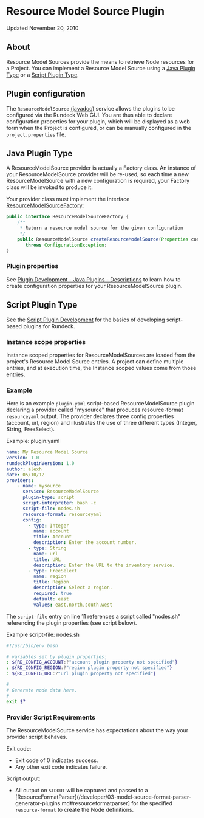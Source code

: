 # Resource Model Source Plugin

Updated November 20, 2010

## About

Resource Model Sources provide the means to retrieve Node resources for a Project.
You can implement a Resource Model Source using a [Java Plugin Type](#java-plugin-type)
or a [Script Plugin Type](#script-plugin-type).

## Plugin configuration

The `ResourceModelSource`
[(javadoc)](${javadocbase}/com/dtolabs/rundeck/core/resources/ResourceModelSource.html) service allows the plugins to be configured via the Rundeck Web GUI. You are thus able to declare configuration properties for
your plugin, which will be displayed as a web form when the Project is configured, or can be manually configured in the `project.properties` file.

## Java Plugin Type

A ResourceModelSource provider is actually a Factory class.
An instance of your ResourceModelSource provider will be
re-used, so each time a new ResourceModelSource with a new configuration is required,
your Factory class will be invoked to produce it.

Your provider class must implement the interface
[ResourceModelSourceFactory](${javadocbase}/com/dtolabs/rundeck/core/resources/ResourceModelSourceFactory.html):

```java
public interface ResourceModelSourceFactory {
    /**
     * Return a resource model source for the given configuration
     */
    public ResourceModelSource createResourceModelSource(Properties configuration)
       throws ConfigurationException;
}
```

### Plugin properties

See [Plugin Development - Java Plugins - Descriptions](/developer/01-plugin-development.md#plugin-descriptions)
to learn how to create configuration properties for your ResourceModelSource plugin.

## Script Plugin Type

See the [Script Plugin Development](/developer/01-plugin-development.md#script-plugin-development)
for the basics of developing script-based plugins for Rundeck.

### Instance scope properties

Instance scoped properties for ResourceModelSources are loaded from the project's Resource Model Source entries. A project can define multiple entries, and at execution time, the Instance scoped values come from those entries.

### Example

Here is an example `plugin.yaml` script-based ResourceModelSource plugin
declaring a provider called "mysource" that produces resource-format `resourceyaml` output.
The provider declares three config properties (account, url, region)
and illustrates the use
of three different types (Integer, String, FreeSelect).

Example: plugin.yaml

```yaml .numberLines
name: My Resource Model Source
version: 1.0
rundeckPluginVersion: 1.0
author: alexh
date: 05/10/12
providers:
    - name: mysource
      service: ResourceModelSource
      plugin-type: script
      script-interpreter: bash -c
      script-file: nodes.sh
      resource-format: resourceyaml
      config:
        - type: Integer
          name: account
          title: Account
          description: Enter the account number.
        - type: String
          name: url
          title: URL
          description: Enter the URL to the inventory service.
        - type: FreeSelect
          name: region
          title: Region
          description: Select a region.
          required: true
          default: east
          values: east,north,south,west
```

The `script-file` entry on line 11 references a script called "nodes.sh" referencing
the plugin properties (see script below).

Example script-file: nodes.sh

```bash
#!/usr/bin/env bash

# variables set by plugin properties:
: ${RD_CONFIG_ACCOUNT:?"account plugin property not specified"}
: ${RD_CONFIG_REGION:?"region plugin property not specified"}
: ${RD_CONFIG_URL:?"url plugin property not specified"}

#
# Generate node data here.
#
exit $?
```

### Provider Script Requirements

The ResourceModelSource service has expectations about the way your provider script behaves.

Exit code:

- Exit code of 0 indicates success.
- Any other exit code indicates failure.

Script output:

- All output on `STDOUT` will be captured and passed to a
  [ResourceFormatParser](/developer/03-model-source-format-parser-generator-plugins.md#resourceformatparser] for the specified `resource-format` to create the Node definitions.
